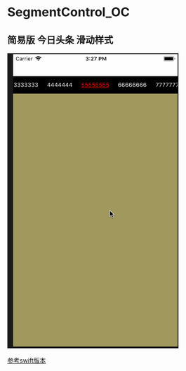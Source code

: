 # SegmentControl_OC
## 简易版 今日头条 滑动样式
![](seg_oc.gif)

[参考swift版本](https://github.com/dengzemiao/DZMSegmentedControl)
